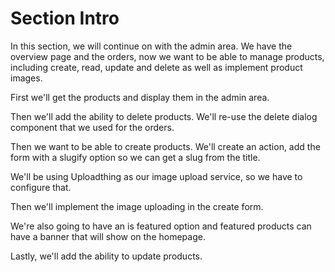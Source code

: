 # Section Intro

In this section, we will continue on with the admin area. We have the overview page and the orders, now we want to be able to manage products, including create, read, update and delete as well as implement product images.

First we'll get the products and display them in the admin area.

Then we'll add the ability to delete products. We'll re-use the delete dialog component that we used for the orders.

Then we want to be able to create products. We'll create an action, add the form with a slugify option so we can get a slug from the title.

We'll be using Uploadthing as our image upload service, so we have to configure that.

Then we'll implement the image uploading in the create form.

We're also going to have an is featured option and featured products can have a banner that will show on the homepage.

Lastly, we'll add the ability to update products.